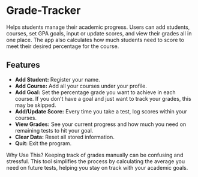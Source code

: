 # Grade-Tracker
Helps students manage their academic progress. Users can add students, courses, set GPA goals, input or update scores, and view their grades all in one place. The app also calculates how much students need to score to meet their desired percentage for the course.

## Features

- **Add Student:** Register your name.  
- **Add Course:** Add all your courses under your profile.  
- **Add Goal:** Set the percentage grade you want to achieve in each course. If you don’t have a goal and just want to track your grades, this may be skipped.  
- **Add/Update Score:** Every time you take a test, log scores within your courses.  
- **View Grades:** See your current progress and how much you need on remaining tests to hit your goal.  
- **Clear Data:** Reset all stored information.  
- **Quit:** Exit the program.
  
Why Use This?
Keeping track of grades manually can be confusing and stressful. This tool simplifies the process by calculating the average you need on future tests, helping you stay on track with your academic goals.
